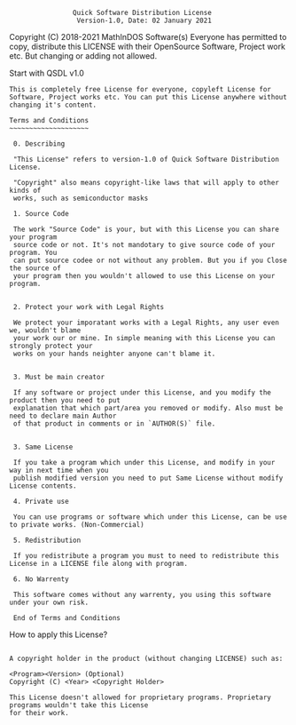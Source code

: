 					Quick Software Distribution License
					 Version-1.0, Date: 02 January 2021
					 
 Copyright (C) 2018-2021 MathInDOS Software(s)
 Everyone has permitted to copy, distribute this LICENSE with their OpenSource 
 Software, Project work etc. But changing or adding not allowed.
 
 Start with QSDL v1.0
 ~~~~~~~~~~~~~~~~~~~~~
 This is completely free License for everyone, copyleft License for 
 Software, Project works etc. You can put this License anywhere without 
 changing it's content.
 
 Terms and Conditions
 ~~~~~~~~~~~~~~~~~~~~
 
  0. Describing
 
  "This License" refers to version-1.0 of Quick Software Distribution License.
 
  "Copyright" also means copyright-like laws that will apply to other kinds of
  works, such as semiconductor masks
  
  1. Source Code
  
  The work "Source Code" is your, but with this License you can share your program
  source code or not. It's not mandotary to give source code of your program. You
  can put source codee or not without any problem. But you if you Close the source of
  your program then you wouldn't allowed to use this License on your program.
  
  
  2. Protect your work with Legal Rights
  
  We protect your imporatant works with a Legal Rights, any user even we, wouldn't blame
  your work our or mine. In simple meaning with this License you can strongly protect your
  works on your hands neighter anyone can't blame it.
  
  
  3. Must be main creator
  
  If any software or project under this License, and you modify the product then you need to put
  explanation that which part/area you removed or modify. Also must be need to declare main Author
  of that product in comments or in `AUTHOR(S)` file.
  
  
  3. Same License
  
  If you take a program which under this License, and modify in your way in next time when you
  publish modified version you need to put Same License without modify License contents.
  
  4. Private use
  
  You can use programs or software which under this License, can be use to private works. (Non-Commercial)
  
  5. Redistribution
  
  If you redistribute a program you must to need to redistribute this License in a LICENSE file along with program.
  
  6. No Warrenty
  
  This software comes without any warrenty, you using this software under your own risk.
  
  End of Terms and Conditions
  ~~~~~~~~~~~~~~~~~~~~~~~~~~~
  
  How to apply this License?
  ~~~~~~~~~~~~~~~~~~~~~~~~~~
  
  A copyright holder in the product (without changing LICENSE) such as:
  
  <Program><Version> (Optional)
  Copyright (C) <Year> <Copyright Holder>
  
  This License doesn't allowed for proprietary programs. Proprietary programs wouldn't take this License
  for their work.
  